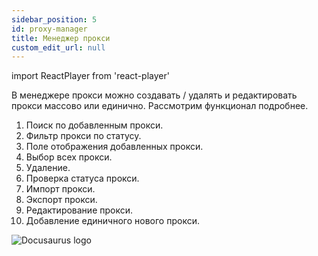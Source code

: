 ```yaml
---
sidebar_position: 5
id: proxy-manager
title: Менеджер прокси
custom_edit_url: null
---
```

import ReactPlayer from 'react-player'

В менеджере прокси можно создавать / удалять и редактировать прокси массово или единично. Рассмотрим функционал подробнее.
1. Поиск по добавленным прокси.
2. Фильтр прокси по статусу.
3. Поле отображения добавленных прокси.
4. Выбор всех прокси.
5. Удаление.
6. Проверка статуса прокси.
7. Импорт прокси.
8. Экспорт прокси.
8. Редактирование прокси.
9. Добавление единичного нового прокси.

![Docusaurus logo](/img/3-soft/2-start-window/4-proxies/rus/proxies-1.png)